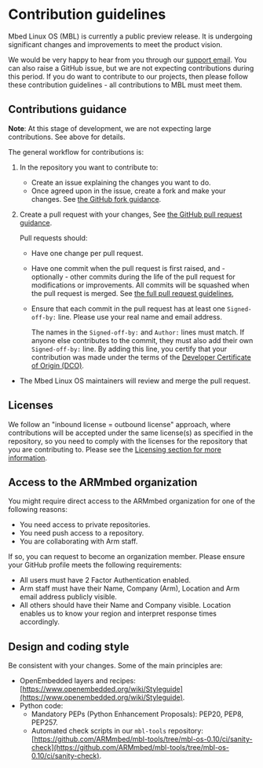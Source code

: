 # Contribution guidelines

Mbed Linux OS (MBL) is currently a public preview release. It is undergoing significant changes and improvements to meet the product vision.

We would be very happy to hear from you through our [support email](mailto:support@mbed.com). You can also raise a GitHub issue, but we are not expecting contributions during this period. If you do want to contribute to our projects, then please follow these contribution guidelines - all contributions to MBL must meet them.

## Contributions guidance

<span class="notes">**Note**: At this stage of development, we are not expecting large contributions. See above for details.</span>

The general workflow for contributions is:

1. In the repository you want to contribute to:
    * Create an issue explaining the changes you want to do.
    * Once agreed upon in the issue, create a fork and make your changes. See [the GitHub fork guidance](https://help.github.com/articles/working-with-forks/).
1. Create a pull request with your changes, See [the GitHub pull request guidance](https://help.github.com/articles/creating-a-pull-request-from-a-fork/).

    Pull requests should:

    * Have one change per pull request.
    * Have one commit when the pull request is first raised, and - optionally - other commits during the life of the pull request for modifications or improvements. All commits will be squashed when the pull request is merged. See [the full pull request guidelines](https://github.com/ARMmbed/meta-mbl/tree/warrior-dev/docs/pr-guidelines.md),
    * Ensure that each commit in the pull request has at least one `Signed-off-by:` line. Please use your real name and email address.

        The names in the `Signed-off-by:` and `Author:` lines must match. If anyone else contributes to the commit, they must also add their own `Signed-off-by:` line. By adding this line, you certify that your contribution was made under the terms of the [Developer Certificate of Origin (DCO)](https://developercertificate.org).
* The Mbed Linux OS maintainers will review and merge the pull request.

## Licenses

We follow an "inbound license = outbound license" approach, where contributions will be accepted under the same license(s) as specified in the repository, so you need to comply with the licenses for the repository that you are contributing to. Please see the [Licensing section for more information](../welcome/licensing.html).

## Access to the ARMmbed organization

You might require direct access to the ARMmbed organization for one of the following reasons:

- You need access to private repositories.
- You need push access to a repository.
- You are collaborating with Arm staff.

If so, you can request to become an organization member. Please ensure your GitHub profile meets the following requirements:

- All users must have 2 Factor Authentication enabled.
- Arm staff must have their Name, Company (Arm), Location and Arm email address publicly visible.
- All others should have their Name and Company visible. Location enables us to know your region and interpret response times accordingly.

## Design and coding style

Be consistent with your changes. Some of the main principles are:

* OpenEmbedded layers and recipes: [https://www.openembedded.org/wiki/Styleguide](https://www.openembedded.org/wiki/Styleguide).
* Python code:
  * Mandatory PEPs (Python Enhancement Proposals): PEP20, PEP8, PEP257.
  * Automated check scripts in our `mbl-tools` repository: [https://github.com/ARMmbed/mbl-tools/tree/mbl-os-0.10/ci/sanity-check](https://github.com/ARMmbed/mbl-tools/tree/mbl-os-0.10/ci/sanity-check).
